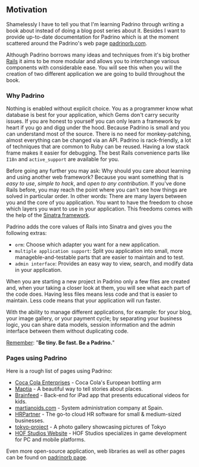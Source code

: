 ## Motivation

Shamelessly I have to tell you that I'm learning Padrino through writing a book about instead of doing a blog post series about it. Besides I want to provide up-to-date documentation for Padrino which is at the moment scattered around the Padrino's web page [padrinorb.com](http://www.padrinorb.com "Padrino").


Although Padrino borrows many ideas and techniques from it's big brother [Rails](http://rubyonrails.org "Rails") it aims to be more modular and allows you to interchange various components with considerable ease. You will see this when you will the creation of two different application we are going to build throughout the book.


### Why Padrino

Nothing is enabled without explicit choice. You as a programmer know what database is best for your application, which Gems don't carry security issues. If you are honest to yourself you can only learn a framework by heart if you go and digg under the hood. Because Padrino is small and you can understand most of the source. There is no need for monkey-patching, almost everything can be changed via an API. Padrino is rack-friendly, a lot of techniques that are common to Ruby can be reused. Having a low stack frame makes it easier for debugging.  The best Rails convenience parts like `I18n` and `active_support` are available for you.


Before going any further you may ask: Why should you care about learning and using another web framework? Because you want something that is *easy to use*, *simple to hack*, and *open to any contribution*. If you've done Rails before, you may reach the point where you can't see how things are solved in particular order. In other words: There are many layers between you and the core of you application. You want to have the freedom to chose which layers you want to use in your application. This freedoms comes with the help of the [Sinatra framework](http://www.sinatrarb.com "Sinatra").


Padrino adds the core values of Rails into Sinatra and gives you the following extras:


- `orm`: Choose which adapter you want for a new application.
- `multiple application support`: Split you application into small, more manageble-and-testable parts that are easier to maintain and to test.
- `admin interface`: Provides an easy way to view, search, and modify data in your application.


When you are starting a new project in Padrino only a few files are created and, when your taking a closer look at them, you will see what each part of the code does. Having less files means less code and that is easier to maintain. Less code means that your application will run faster.


With the ability to manage different applications, for example: for your blog, your image gallery, or your payment cycle; by separating your business logic, you can share data models, session information and the admin interface between them without duplicating code.


[Remember](https://speakerdeck.com/daddye/padrino-framework-0-dot-11-and-1-dot-0): "**Be tiny. Be fast. Be a Padrino.**"


### Pages using Padrino

Here is a rough list of pages using Padrino:

- [Coca Cola Enterprises](http://www.cokecce.com "Coca Cola Enterprises") - Coca Cola's European bottling arm
- [Maptia](http://maptia.com/ "Maptia") - A beautiful way to tell stories about places.
- [Brainfeed](http://brainfeed.org/ "Brainfeed") - Back-end for iPad app that presents educational videos for kids.
- [martianoids.com](http://martianoids.com "Martianoids") - System administration company at Spain.
- [HRPartner](http://www.hrpartner.io/ "HRPartner") - The go-to cloud HR software for small & medium-sized businesses.
- [tokyo-project](http://www.tokyo-project.com/ "tokyo-project") - A photo gallery showcasing pictures of Tokyo
- [HOF Studios Website](http://www.hofstudios.com/ "HOF Studios Website") - HOF Studios specializes in game development for PC and mobile platforms.

Even more open-source application, web libraries as well as other pages can be found on [padrinorb page](http://padrinorb.com/guides/introduction/examples/ "padrinorb page").
